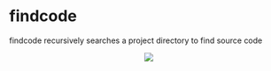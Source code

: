 # findcode
findcode recursively searches a project directory to find source code

<p align="center">
  <img src="images/demo.png"/>  
</p>
